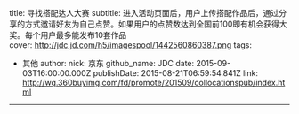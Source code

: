 title: 寻找搭配达人大赛
subtitle: 进入活动页面后，用户上传搭配作品后，通过分享的方式邀请好友为自己点赞。如果用户的点赞数达到全国前100即有机会获得大奖。每个用户最多能发布10套作品  
cover: http://jdc.jd.com/h5/imagespool/1442560860387.png
tags:
  - 其他
author:
  nick: 京东
  github_name: JDC
date: 2015-09-03T16:00:00.000Z
publishDate: 2015-08-21T06:59:54.841Z
link: http://wq.360buyimg.com/fd/promote/201509/collocationspub/index.html
---
